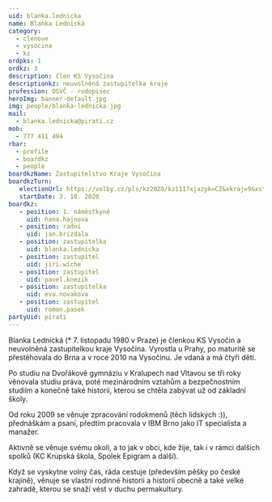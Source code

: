 ```yaml
---
uid: blanka.lednicka
name: Blanka Lednická
category:
  - clenove
  - vysocina
  - kz
ordpks: 1
ordkz: 3
description: člen KS Vysočina
descriptionkz: neuvolněná zastupitelka kraje
profession: OSVČ - rodopisec
heroImg: banner-default.jpg
img: people/blanka-lednicka.jpg
mail:
  - blanka.lednicka@pirati.cz
mob:
  - 777 411 494
rbar:
  - profile
  - boardkz
  - people
boardkzName: Zastupitelstvo Kraje Vysočina
boardkzTurn:
   electionUrl: https://volby.cz/pls/kz2020/kz111?xjazyk=CZ&xkraj=9&xstrana=0&xv=2&xt=3
   startDate: 3. 10. 2020
boardkz:
   - position: 1. náměstkyně
     uid: hana.hajnova
   - position: radní
     uid: jan.brizdala
   - position: zastupitelka
     uid: blanka.lednicka
   - position: zastupitel
     uid: jiri.wiche
   - position: zastupitel
     uid: pavel.knezik
   - position: zastupitelka
     uid: eva.novakova
   - position: zastupitel
     uid: roman.pasek
partyUid: pirati
---
```


Blanka Lednická (* 7. listopadu 1980 v Praze) je členkou KS Vysočin a neuvolněná zastupitelkou kraje Vysočina. Vyrostla u Prahy, po maturitě se přestěhovala do Brna a v roce 2010 na Vysočinu. Je vdaná a má čtyři děti.

Po studiu na Dvořákově gymnáziu v Kralupech nad Vltavou se tři roky věnovala studiu práva, poté mezinárodním vztahům a bezpečnostním studiím a konečně také historii, kterou se chtěla zabývat už od základní školy.

Od roku 2009 se věnuje zpracování rodokmenů (těch lidských :)), přednáškám a psaní, předtím pracovala v IBM Brno jako IT specialista a manažer.

Aktivně se věnuje svému okolí, a to jak v obci, kde žije, tak i v rámci dalších spolků (KC Krupská škola, Spolek Epigram a další).

Když se vyskytne volný čas, ráda cestuje (především pěšky po české krajině), věnuje se vlastní rodinné historii a historii obecně a také velké zahradě, kterou se snaží vést v duchu permakultury.
